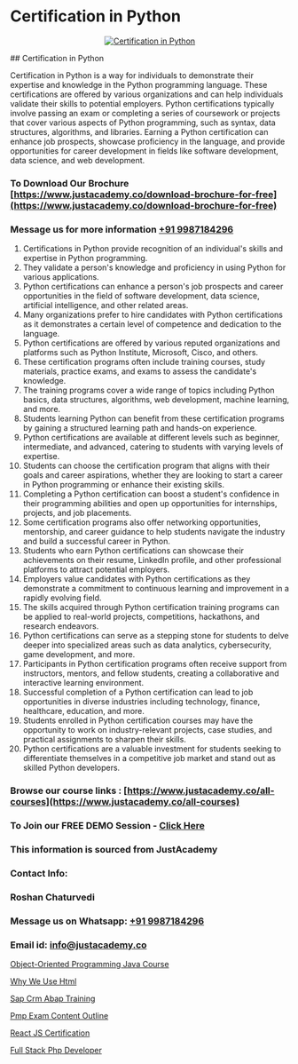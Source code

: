 # Certification in Python

<p align="center">
  <a href="https://justacademy.co/course-detail/python-training">
    <img src="https://justacademy.co/storage2/course_image/1709713400_course_image.webp" alt="Certification in Python">
  </a>
</p>
## Certification in Python

Certification in Python is a way for individuals to demonstrate their expertise and knowledge in the Python programming language. These certifications are offered by various organizations and can help individuals validate their skills to potential employers. Python certifications typically involve passing an exam or completing a series of coursework or projects that cover various aspects of Python programming, such as syntax, data structures, algorithms, and libraries. Earning a Python certification can enhance job prospects, showcase proficiency in the language, and provide opportunities for career development in fields like software development, data science, and web development.
### To Download Our Brochure [https://www.justacademy.co/download-brochure-for-free](https://www.justacademy.co/download-brochure-for-free)
### Message us for more information [+91 9987184296](https://api.whatsapp.com/send?phone=919987184296)
1) Certifications in Python provide recognition of an individual's skills and expertise in Python programming.
2) They validate a person's knowledge and proficiency in using Python for various applications.
3) Python certifications can enhance a person's job prospects and career opportunities in the field of software development, data science, artificial intelligence, and other related areas.
4) Many organizations prefer to hire candidates with Python certifications as it demonstrates a certain level of competence and dedication to the language.
5) Python certifications are offered by various reputed organizations and platforms such as Python Institute, Microsoft, Cisco, and others.
6) These certification programs often include training courses, study materials, practice exams, and exams to assess the candidate's knowledge.
7) The training programs cover a wide range of topics including Python basics, data structures, algorithms, web development, machine learning, and more.
8) Students learning Python can benefit from these certification programs by gaining a structured learning path and hands-on experience.
9) Python certifications are available at different levels such as beginner, intermediate, and advanced, catering to students with varying levels of expertise.
10) Students can choose the certification program that aligns with their goals and career aspirations, whether they are looking to start a career in Python programming or enhance their existing skills.
11) Completing a Python certification can boost a student's confidence in their programming abilities and open up opportunities for internships, projects, and job placements.
12) Some certification programs also offer networking opportunities, mentorship, and career guidance to help students navigate the industry and build a successful career in Python.
13) Students who earn Python certifications can showcase their achievements on their resume, LinkedIn profile, and other professional platforms to attract potential employers.
14) Employers value candidates with Python certifications as they demonstrate a commitment to continuous learning and improvement in a rapidly evolving field.
15) The skills acquired through Python certification training programs can be applied to real-world projects, competitions, hackathons, and research endeavors.
16) Python certifications can serve as a stepping stone for students to delve deeper into specialized areas such as data analytics, cybersecurity, game development, and more.
17) Participants in Python certification programs often receive support from instructors, mentors, and fellow students, creating a collaborative and interactive learning environment.
18) Successful completion of a Python certification can lead to job opportunities in diverse industries including technology, finance, healthcare, education, and more.
19) Students enrolled in Python certification courses may have the opportunity to work on industry-relevant projects, case studies, and practical assignments to sharpen their skills.
20) Python certifications are a valuable investment for students seeking to differentiate themselves in a competitive job market and stand out as skilled Python developers.

### Browse our course links : [https://www.justacademy.co/all-courses](https://www.justacademy.co/all-courses) 
### To Join our FREE DEMO Session - [Click Here](https://www.justacademy.co/register-for-course-demo)


### This information is sourced from JustAcademy
### Contact Info:
### Roshan Chaturvedi
### Message us on Whatsapp: [+91 9987184296](https://api.whatsapp.com/send?phone=919987184296)
### Email id: [info@justacademy.co](mailto:info@justacademy.co)
                
[Object-Oriented Programming Java Course](https://www.linkedin.com/pulse/object-oriented-programming-java-course-justacademy-thane-tr01c/)

[Why We Use Html](https://www.linkedin.com/pulse/why-we-use-html-justacademy-beangaluru-3tcae?trackingId=kNNtBrDbePJOo3%2BWffcRrQ%3D%3D&lipi=urn%3Ali%3Apage%3Ad_flagship3_company_admin%3BdtMOk%2FoJQbqjCxIYjkJm%2FA%3D%3D)

[Sap Crm Abap Training](https://medium.com/@AkashSingh2052/sap-crm-abap-training-2e4ca7899f1c)

[Pmp Exam Content Outline](https://medium.com/@negishivu99/pmp-exam-content-outline-9da192883ae4)

[React JS Certification](https://justacademyin.github.io/justacademy/react-js-certification)

[Full Stack Php Developer](https://justacademyin.github.io/Articles/Full-Stack-Php-Developer)


